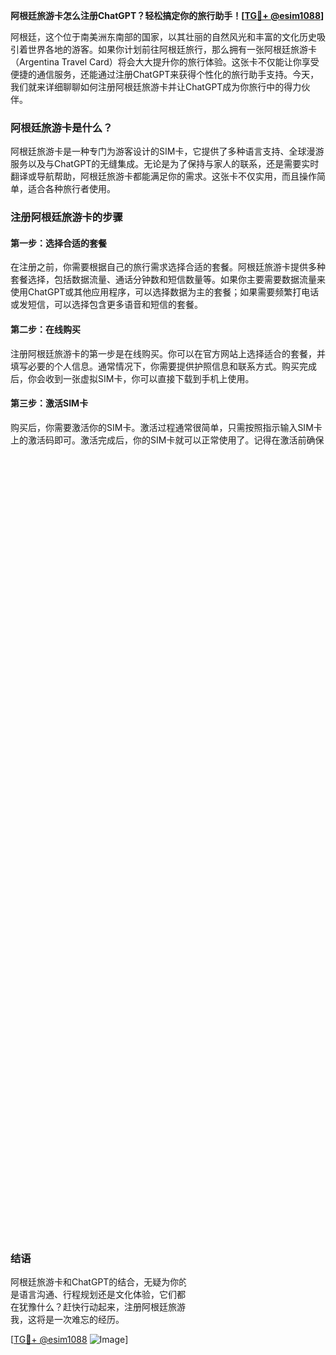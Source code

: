 **阿根廷旅游卡怎么注册ChatGPT？轻松搞定你的旅行助手！[[TG💪+ @esim1088](https://t.me/s/esim1088)]**

阿根廷，这个位于南美洲东南部的国家，以其壮丽的自然风光和丰富的文化历史吸引着世界各地的游客。如果你计划前往阿根廷旅行，那么拥有一张阿根廷旅游卡（Argentina Travel Card）将会大大提升你的旅行体验。这张卡不仅能让你享受便捷的通信服务，还能通过注册ChatGPT来获得个性化的旅行助手支持。今天，我们就来详细聊聊如何注册阿根廷旅游卡并让ChatGPT成为你旅行中的得力伙伴。

### 阿根廷旅游卡是什么？

阿根廷旅游卡是一种专门为游客设计的SIM卡，它提供了多种语言支持、全球漫游服务以及与ChatGPT的无缝集成。无论是为了保持与家人的联系，还是需要实时翻译或导航帮助，阿根廷旅游卡都能满足你的需求。这张卡不仅实用，而且操作简单，适合各种旅行者使用。

### 注册阿根廷旅游卡的步骤

#### 第一步：选择合适的套餐

在注册之前，你需要根据自己的旅行需求选择合适的套餐。阿根廷旅游卡提供多种套餐选择，包括数据流量、通话分钟数和短信数量等。如果你主要需要数据流量来使用ChatGPT或其他应用程序，可以选择数据为主的套餐；如果需要频繁打电话或发短信，可以选择包含更多语音和短信的套餐。

#### 第二步：在线购买

注册阿根廷旅游卡的第一步是在线购买。你可以在官方网站上选择适合的套餐，并填写必要的个人信息。通常情况下，你需要提供护照信息和联系方式。购买完成后，你会收到一张虚拟SIM卡，你可以直接下载到手机上使用。

#### 第三步：激活SIM卡

购买后，你需要激活你的SIM卡。激活过程通常很简单，只需按照指示输入SIM卡上的激活码即可。激活完成后，你的SIM卡就可以正常使用了。记得在激活前确保你的手机支持国际漫游功能，并且已经解锁。

#### 第四步：注册ChatGPT

有了阿根廷旅游卡后，接下来就是注册ChatGPT。ChatGPT是一个强大的人工智能聊天机器人，它可以回答各种问题，提供旅行建议，甚至帮助你翻译语言。以下是注册步骤：

1. **下载应用程序**：首先，在你的手机应用商店下载ChatGPT的应用程序。
   
2. **创建账户**：打开应用程序后，点击“注册”按钮，输入你的电子邮件地址和设置密码。确保使用你在阿根廷旅游卡注册时使用的邮箱地址。

3. **验证身份**：完成注册后，系统会发送一封验证邮件到你的邮箱。打开邮件并点击链接以验证你的账户。

4. **绑定旅游卡**：登录ChatGPT后，找到“设置”选项，选择“绑定SIM卡”。输入你的阿根廷旅游卡号码和其他必要信息。

5. **开始使用**：绑定成功后，你就可以开始使用ChatGPT提供的各种服务了。无论是在布宜诺斯艾利斯的大街小巷寻找美食，还是在伊瓜苏瀑布前规划游览路线，ChatGPT都会为你提供贴心的帮助。

### ChatGPT能为你的阿根廷之旅带来什么？

注册完ChatGPT后，你会发现它真的能成为你旅行中的得力助手。以下是一些具体的功能和应用场景：

- **实时翻译**：如果你不会西班牙语，ChatGPT可以帮你实时翻译菜单、路标甚至是当地人的对话。再也不用担心语言障碍带来的困扰。
  
- **行程规划**：从景点推荐到交通安排，ChatGPT可以根据你的兴趣和时间制定完美的旅行计划。无论是想探索马德罗港的现代建筑，还是感受科隆剧院的古典魅力，它都能给出最佳建议。

- **紧急求助**：万一遇到突发情况，比如迷路或者生病，ChatGPT可以快速为你提供解决方案，甚至联系当地的紧急服务。

- **文化交流**：通过与ChatGPT的互动，你可以了解更多关于阿根廷的历史和文化知识，加深对这个国家的理解和喜爱。

### 为什么选择阿根廷旅游卡和ChatGPT？

阿根廷旅游卡和ChatGPT的结合，无疑是你阿根廷之旅的最佳拍档。阿根廷旅游卡提供了稳定可靠的通信服务，而ChatGPT则是一个无所不知的人工智能助手。两者相辅相成，让旅行变得更加轻松愉快。

想象一下，当你站在布宜诺斯艾利斯的街头，不知道该往哪里走时，只需打开ChatGPT，它就能为你指引方向；当你品尝着阿根廷烤肉，却不知道如何表达赞美时，ChatGPT会教你几句地道的西班牙语；当你想要深入了解阿根廷的足球文化时，它又能为你讲述马拉多纳的故事。这一切都因为有了阿根廷旅游卡和ChatGPT的支持。

### 小贴士

在使用阿根廷旅游卡和ChatGPT的过程中，还有一些小贴士可以帮助你更好地享受旅行：

- **提前准备**：在出发前，先通过ChatGPT了解一些基本的西班牙语短句，这样在实际旅行中会更加自信。

- **保持电量**：确保你的手机电池充足，必要时携带充电宝，以免关键时刻断电。

- **备份重要信息**：将重要的旅行文件如护照、机票等拍照存档，并通过ChatGPT随时查看。

- **灵活调整**：旅行中可能会遇到意想不到的情况，保持灵活性，随时调整计划。

### 结语

阿根廷旅游卡和ChatGPT的结合，无疑为你的阿根廷之旅增添了无限可能。无论是语言沟通、行程规划还是文化体验，它们都能为你提供全方位的支持。所以，还在犹豫什么？赶快行动起来，注册阿根廷旅游卡，开启你的阿根廷之旅吧！相信我，这将是一次难忘的经历。

[[TG💪+ @esim1088](https://t.me/s/esim1088) ![Image](https://i.postimg.cc/4NQfJmqS/Snipaste-2025-05-13-00-14-12.png)]